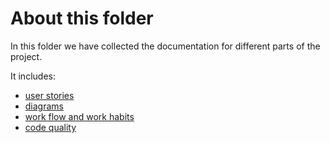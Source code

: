 # About this folder

In this folder we have collected the documentation for different parts of the project.

It includes:

- [user stories](USER_STORIES.md)
- [diagrams](DIAGRAMS.md)
- [work flow and work habits](DEVELOPMENT_PROCESS.md)
- [code quality](CODE_QUALITY.md)
